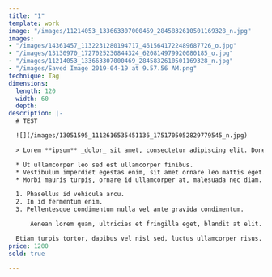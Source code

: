 ```yaml
---
title: "1"
template: work
image: "/images/11214053_133663307000469_2845832610501169328_n.jpg"
images:
- "/images/14361457_1132231280194717_4615641722489687726_o.jpg"
- "/images/13130970_1727025230844324_620814979920080185_o.jpg"
- "/images/11214053_133663307000469_2845832610501169328_n.jpg"
- "/images/Saved Image 2019-04-19 at 9.57.56 AM.png"
technique: Tag
dimensions:
  length: 120
  width: 60
  depth: 
description: |-
  # TEST

  ![](/images/13051595_1112616535451136_1751705052829779545_n.jpg)

  > Lorem **ipsum** _dolor_ sit amet, consectetur adipiscing elit. Donec vitae metus consequat, faucibus quam eget, volutpat neque. Vivamus pretium arcu nec leo commodo, ut rhoncus justo euismod. Nullam dolor mauris, ornare semper facilisis id, egestas eu lorem. Suspendisse at felis purus. Nulla hendrerit aliquam sagittis. Vivamus in fermentum odio. Nullam tincidunt libero a justo vehicula, id finibus mi feugiat. Nunc neque arcu, aliquet ac lorem in, aliquam gravida metus. Sed in rutrum lectus. Donec eu sodales mauris.

  * Ut ullamcorper leo sed est ullamcorper finibus.
  * Vestibulum imperdiet egestas enim, sit amet ornare leo mattis eget.
  * Morbi mauris turpis, ornare id ullamcorper at, malesuada nec diam.

  1. Phasellus id vehicula arcu.
  2. In id fermentum enim.
  3. Pellentesque condimentum nulla vel ante gravida condimentum.

      Aenean lorem quam, ultricies et fringilla eget, blandit at elit. Pellentesque nec odio eleifend, auctor leo sit amet, volutpat velit. Nullam condimentum felis vel felis congue, sed euismod mauris interdum.

  Etiam turpis tortor, dapibus vel nisl sed, luctus ullamcorper risus. Donec gravida posuere neque, vitae aliquet risus convallis at. Donec maximus erat non tortor tincidunt efficitur. Class aptent taciti sociosqu ad litora torquent per conubia nostra, per inceptos himenaeos. Integer rutrum id eros et placerat. Duis placerat ligula non suscipit rhoncus. Etiam eleifend imperdiet justo, vel bibendum quam.
price: 1200
sold: true

---
```

